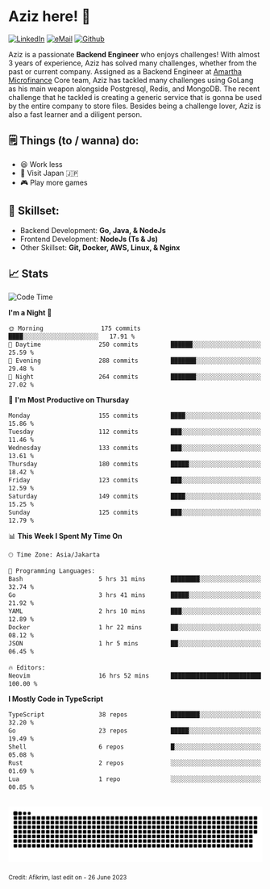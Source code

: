 # Aziz here! 👋

[![LinkedIn](https://img.shields.io/static/v1?message=afikrim&logo=linkedin&label=&color=0077B5&logoColor=white&labelColor=&style=for-the-badge)](https://www.linkedin.com/in/afikrim)
[![eMail](https://img.shields.io/static/v1?message=afikrim10@gmail.com&logo=gmail&label=&color=D14836&logoColor=white&labelColor=&style=for-the-badge)](mailto:afikrim10@gmail.com)
[![Github](https://komarev.com/ghpvc/?username=afikrim&label=Visitors&style=for-the-badge)](https://www.github.com/afikrim)

<!--Introduction-->
Aziz is a passionate **Backend Engineer** who enjoys challenges! With almost 3 years of experience, Aziz has solved many challenges, whether from the past or current company. Assigned as a Backend Engineer at [Amartha Microfinance](https://amartha.com) Core team, Aziz has tackled many challenges using GoLang as his main weapon alongside Postgresql, Redis, and MongoDB. The recent challenge that he tackled is creating a generic service that is gonna be used by the entire company to store files. Besides being a challenge lover, Aziz is also a fast learner and a diligent person.

<!--Things TODO-->
## 🗒️ Things (to / wanna) do:

- 😆 Work less
- 🚀 Visit Japan 🇯🇵
- 🎮 Play more games

<!--Skillset-->
## 🏅 Skillset:

- Backend Development: **Go, Java, & NodeJs**
- Frontend Development: **NodeJs (Ts & Js)**
- Other Skillset: **Git, Docker, AWS, Linux, & Nginx**

## 📈 Stats  

<!--START_SECTION:waka-->
![Code Time](http://img.shields.io/badge/Code%20Time-1%2C428%20hrs%2058%20mins-blue)

**I'm a Night 🦉** 

```text
🌞 Morning                175 commits         ████░░░░░░░░░░░░░░░░░░░░░   17.91 % 
🌆 Daytime                250 commits         ██████░░░░░░░░░░░░░░░░░░░   25.59 % 
🌃 Evening                288 commits         ███████░░░░░░░░░░░░░░░░░░   29.48 % 
🌙 Night                  264 commits         ███████░░░░░░░░░░░░░░░░░░   27.02 % 
```
📅 **I'm Most Productive on Thursday** 

```text
Monday                   155 commits         ████░░░░░░░░░░░░░░░░░░░░░   15.86 % 
Tuesday                  112 commits         ███░░░░░░░░░░░░░░░░░░░░░░   11.46 % 
Wednesday                133 commits         ███░░░░░░░░░░░░░░░░░░░░░░   13.61 % 
Thursday                 180 commits         █████░░░░░░░░░░░░░░░░░░░░   18.42 % 
Friday                   123 commits         ███░░░░░░░░░░░░░░░░░░░░░░   12.59 % 
Saturday                 149 commits         ████░░░░░░░░░░░░░░░░░░░░░   15.25 % 
Sunday                   125 commits         ███░░░░░░░░░░░░░░░░░░░░░░   12.79 % 
```


📊 **This Week I Spent My Time On** 

```text
🕑︎ Time Zone: Asia/Jakarta

💬 Programming Languages: 
Bash                     5 hrs 31 mins       ████████░░░░░░░░░░░░░░░░░   32.74 % 
Go                       3 hrs 41 mins       █████░░░░░░░░░░░░░░░░░░░░   21.92 % 
YAML                     2 hrs 10 mins       ███░░░░░░░░░░░░░░░░░░░░░░   12.89 % 
Docker                   1 hr 22 mins        ██░░░░░░░░░░░░░░░░░░░░░░░   08.12 % 
JSON                     1 hr 5 mins         ██░░░░░░░░░░░░░░░░░░░░░░░   06.45 % 

🔥 Editors: 
Neovim                   16 hrs 52 mins      █████████████████████████   100.00 % 
```

**I Mostly Code in TypeScript** 

```text
TypeScript               38 repos            ████████░░░░░░░░░░░░░░░░░   32.20 % 
Go                       23 repos            █████░░░░░░░░░░░░░░░░░░░░   19.49 % 
Shell                    6 repos             █░░░░░░░░░░░░░░░░░░░░░░░░   05.08 % 
Rust                     2 repos             ░░░░░░░░░░░░░░░░░░░░░░░░░   01.69 % 
Lua                      1 repo              ░░░░░░░░░░░░░░░░░░░░░░░░░   00.85 % 
```




<!--END_SECTION:waka-->


<br clear="both">

<div align="center">
  <img src="https://raw.githubusercontent.com/afikrim/afikrim/output/snake.svg" alt="Snake animation" />
</div>


<sub>Credit: Afikrim, last edit on - 26 June 2023</sub>
